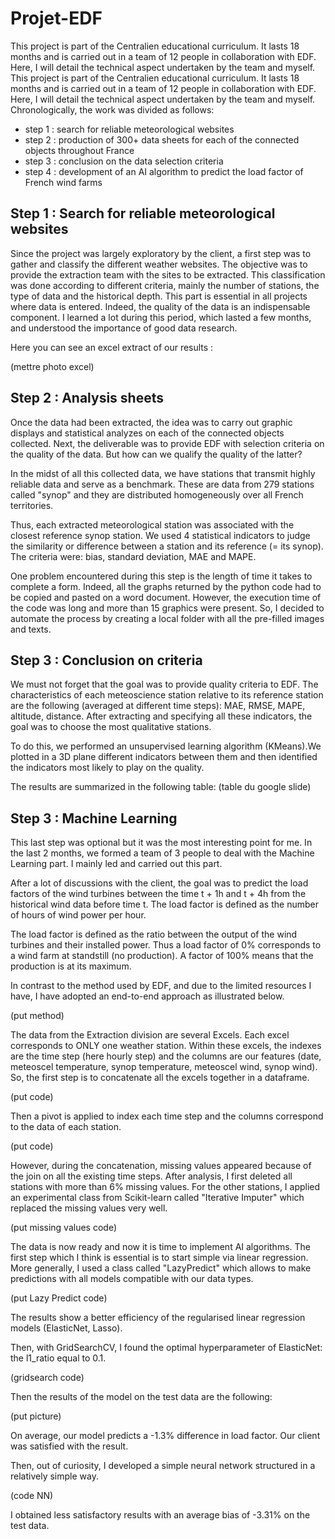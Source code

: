 # Projet-EDF

This project is part of the Centralien educational curriculum. It lasts 18 months and is carried out in a team of 12 people in collaboration with EDF. Here, I will detail the technical aspect undertaken by the team and myself. This project is part of the Centralien educational curriculum. It lasts 18 months and is carried out in a team of 12 people in collaboration with EDF. Here, I will detail the technical aspect undertaken by the team and myself. Chronologically, the work was divided as follows: 
- step 1 : search for reliable meteorological websites
- step 2 : production of 300+ data sheets for each of the connected objects throughout France
- step 3 : conclusion on the data selection criteria
- step 4 : development of an AI algorithm to predict the load factor of French wind farms

## Step 1 : Search for reliable meteorological websites

Since the project was largely exploratory by the client, a first step was to gather and classify the different weather websites. The objective was to provide the extraction team with the sites to be extracted. This classification was done according to different criteria, mainly the number of stations, the type of data and the historical depth. This part is essential in all projects where data is entered. Indeed, the quality of the data is an indispensable component. I learned a lot during this period, which lasted a few months, and understood the importance of good data research. 

Here you can see an excel extract of our results : 

(mettre photo excel)

## Step 2 : Analysis sheets

Once the data had been extracted, the idea was to carry out graphic displays and statistical analyzes on each of the connected objects collected. Next, the deliverable was to provide EDF with selection criteria on the quality of the data. But how can we qualify the quality of the latter?

In the midst of all this collected data, we have stations that transmit highly reliable data and serve as a benchmark. These are data from 279 stations called "synop" and they are distributed homogeneously over all French territories.

Thus, each extracted meteorological station was associated with the closest reference synop station. We used 4 statistical indicators to judge the similarity or difference between a station and its reference (= its synop). The criteria were: bias, standard deviation, MAE and MAPE. 

One problem encountered during this step is the length of time it takes to complete a form. Indeed, all the graphs returned by the python code had to be copied and pasted on a word document. However, the execution time of the code was long and more than 15 graphics were present. So, I decided to automate the process by creating a local folder with all the pre-filled images and texts. 

## Step 3 : Conclusion on criteria

We must not forget that the goal was to provide quality criteria to EDF. The characteristics of each meteoscience station relative to its reference station are the following (averaged at different time steps): MAE, RMSE, MAPE, altitude, distance. 
After extracting and specifying all these indicators, the goal was to choose the most qualitative stations. 

To do this, we performed an unsupervised learning algorithm (KMeans).We plotted in a 3D plane different indicators between them and then identified the indicators most likely to play on the quality. 

The results are summarized in the following table: (table du google slide)

## Step 3 : Machine Learning

This last step was optional but it was the most interesting point for me. In the last 2 months, we formed a team of 3 people to deal with the Machine Learning part. I mainly led and carried out this part. 

After a lot of discussions with the client, the goal was to predict the load factors of the wind turbines between the time t + 1h and t + 4h from the historical wind data before time t. The load factor is defined as the number of hours of wind power per hour. 


The load factor is defined as the ratio between the output of the wind turbines and their installed power. Thus a load factor of 0% corresponds to a wind farm at standstill (no production). A factor of 100% means that the production is at its maximum. 

In contrast to the method used by EDF, and due to the limited resources I have, I have adopted an end-to-end approach as illustrated below. 

(put method)

The data from the Extraction division are several Excels. Each excel corresponds to ONLY one weather station. Within these excels, the indexes are the time step (here hourly step) and the columns are our features (date, meteoscel temperature, synop temperature, meteoscel wind, synop wind). So, the first step is to concatenate all the excels together in a dataframe. 

(put code)

Then a pivot is applied to index each time step and the columns correspond to the data of each station. 

(put code)

However, during the concatenation, missing values appeared because of the join on all the existing time steps. After analysis, I first deleted all stations with more than 6% missing values. For the other stations, I applied an experimental class from Scikit-learn called "Iterative Imputer" which replaced the missing values very well. 

(put missing values code)

The data is now ready and now it is time to implement AI algorithms. The first step which I think is essential is to start simple via linear regression. More generally, I used a class called "LazyPredict" which allows to make predictions with all models compatible with our data types. 

(put Lazy Predict code)

The results show a better efficiency of the regularised linear regression models (ElasticNet, Lasso). 

Then, with GridSearchCV, I found the optimal hyperparameter of ElasticNet: the l1_ratio equal to 0.1. 

(gridsearch code)

Then the results of the model on the test data are the following: 

(put picture)

On average, our model predicts a -1.3% difference in load factor. Our client was satisfied with the result. 

Then, out of curiosity, I developed a simple neural network structured in a relatively simple way. 

(code NN)

I obtained less satisfactory results with an average bias of -3.31% on the test data. 





